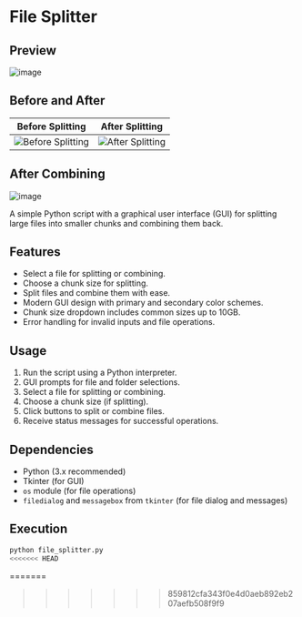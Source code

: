 # File Splitter

## Preview

![image](https://github.com/civarry/file_splitter/assets/108951259/9a3e8531-bd7a-4497-894b-ee1301aeb301)

## Before and After

| Before Splitting | After Splitting |
| :---------------: | :--------------: |
| ![Before Splitting](https://github.com/civarry/file_splitter/assets/108951259/38a90a6b-cbd4-47ae-8a26-3735fcd25dbd) | ![After Splitting](https://github.com/civarry/file_splitter/assets/108951259/8b449256-3f0e-45aa-ad02-13ee48aec379) |

## After Combining

![image](https://github.com/civarry/file_splitter/assets/108951259/1f71cf1e-d3ac-4675-a17e-ac7fe6e18d73)

A simple Python script with a graphical user interface (GUI) for splitting large files into smaller chunks and combining them back.

## Features

- Select a file for splitting or combining.
- Choose a chunk size for splitting.
- Split files and combine them with ease.
- Modern GUI design with primary and secondary color schemes.
- Chunk size dropdown includes common sizes up to 10GB.
- Error handling for invalid inputs and file operations.

## Usage

1. Run the script using a Python interpreter.
2. GUI prompts for file and folder selections.
3. Select a file for splitting or combining.
4. Choose a chunk size (if splitting).
5. Click buttons to split or combine files.
6. Receive status messages for successful operations.

## Dependencies

- Python (3.x recommended)
- Tkinter (for GUI)
- `os` module (for file operations)
- `filedialog` and `messagebox` from `tkinter` (for file dialog and messages)

## Execution

```bash
python file_splitter.py
<<<<<<< HEAD
```
=======
>>>>>>> 859812cfa343f0e4d0aeb892eb207aefb508f9f9
